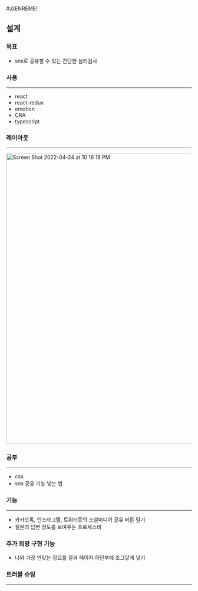 #¡GENREME!<br>

## 설계

### 목표

- sns로 공유할 수 있는 간단한 심리검사

### 사용

---

- react
- react-redux
- emotion
- CRA
- typescript

### 레이아웃

---

<img width="788" alt="Screen Shot 2022-04-24 at 10 16 18 PM" src="https://user-images.githubusercontent.com/100335846/165028255-828e8b71-4784-4543-9ddb-03dc1f53ad09.png">

### 공부

---

- css
- sns 공유 기능 넣는 법

### 기능

---

- 카카오톡, 인스타그램, 트위터등의 소셜미디어 공유 버튼 달기
- 질문의 답변 정도를 보여주는 프로세스바

### 추가 희망 구현 기능

- 나와 가장 안맞는 장르를 결과 페이지 하단부에 조그맣게 넣기

### 트러블 슈팅

---
